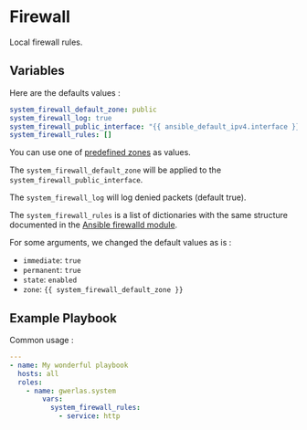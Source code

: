 Firewall
========

Local firewall rules.

Variables
---------

Here are the defaults values :

```yaml
system_firewall_default_zone: public
system_firewall_log: true
system_firewall_public_interface: "{{ ansible_default_ipv4.interface }}"
system_firewall_rules: []
```

You can use one of [predefined zones](https://firewalld.org/documentation/zone/predefined-zones.html) as values.

The `system_firewall_default_zone` will be applied to the `system_firewall_public_interface`.

The `system_firewall_log` will log denied packets (default true).

The `system_firewall_rules` is a list of dictionaries with the same structure
documented in the [Ansible firewalld module][].

[Ansible firewalld module]: https://docs.ansible.com/ansible/latest/collections/ansible/posix/firewalld_module.html

For some arguments, we changed the default values as is :

- `immediate`: `true`
- `permanent`: `true`
- `state`: `enabled`
- `zone`: `{{ system_firewall_default_zone }}`

Example Playbook
----------------

Common usage :

```yaml
---
- name: My wonderful playbook
  hosts: all
  roles:
    - name: gwerlas.system
        vars:
          system_firewall_rules:
            - service: http
```

